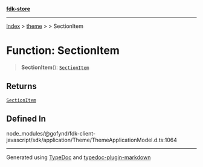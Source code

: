 [**fdk-store**](../../../README.md)
***

[Index](../../../API.md) > [theme](../../README.md) > [<internal>](../README.md) > SectionItem

# Function: SectionItem

> **SectionItem**(): [`SectionItem`](../type-aliases/type-alias.SectionItem.md)

## Returns

[`SectionItem`](../type-aliases/type-alias.SectionItem.md)

## Defined In

node\_modules/@gofynd/fdk-client-javascript/sdk/application/Theme/ThemeApplicationModel.d.ts:1064

***
Generated using [TypeDoc](https://typedoc.org/) and [typedoc-plugin-markdown](https://www.npmjs.com/package/typedoc-plugin-markdown)
